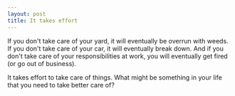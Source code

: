 ```yaml
---
layout: post
title: It takes effort
---
```


If you don't take care of your yard, it will eventually be overrun with weeds. If you don't take care of your car, it will eventually break down. And if you don't take care of your responsibilities at work, you will eventually get fired (or go out of business).

It takes effort to take care of things. What might be something in your life that you need to take better care of?

